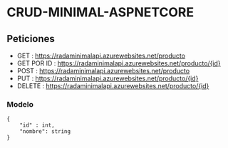 # CRUD-MINIMAL-ASPNETCORE

## Peticiones 
- GET : https://radaminimalapi.azurewebsites.net/producto
- GET POR ID : https://radaminimalapi.azurewebsites.net/producto/{id}
- POST : https://radaminimalapi.azurewebsites.net/producto
- PUT : https://radaminimalapi.azurewebsites.net/producto/{id}
- DELETE : https://radaminimalapi.azurewebsites.net/producto/{id}

### Modelo
```
{
    "id" : int,
    "nombre": string
}
```
